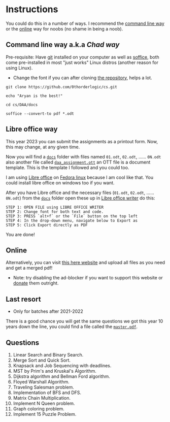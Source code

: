 # Instructions

You could do this in a number of ways. I recommend the [command line way](#command-line-way-aka-chad-way) or the [online](#online) way for noobs (no shame in being a noob).

## Command line way a.k.a _Chad way_

Pre-requisite: Have [git](https://git-scm.com/downloads) installed on your computer as well as [soffice](https://www.systutorials.com/docs/linux/man/1-soffice/), both come pre-installed in most "just works" Linux distros (another reason for using Linux).

* Change the font if you can after cloning [the repository](https://github.com/0thorderlogic/cs), helps a lot.

```
git clone https://github.com/0thorderlogic/cs.git

echo "Aryan is the best!"

cd cs/DAA/docs

soffice --convert-to pdf *.odt  
```

## Libre office way

This year 2023 you can submit the assignments as a printout form.
Now, this may change, at any given time. 

Now you will find a [`docs`](https://github.com/0thorderlogic/cs/tree/master/DAA/docs) folder with files named `01.odt`, `02.odt`, ...... `0N.odt` also another file called [`daa_assignment.ott`](https://github.com/0thorderlogic/cs/blob/master/DAA/docs/daa_assignment.ott) an OTT file is a document template. This is the template I followed and you could too.

I am using [Libre office](https://www.libreoffice.org/) on [Fedora linux](https://getfedora.org/) because I am cool like that. You could install libre office on windows too if you want.

After you have Libre office and the necessary files (`01.odt`, `02.odt`, ...... `0N.odt`) from the [`docs`](https://github.com/0thorderlogic/cs/tree/master/DAA/docs) folder open these up in [Libre office writer](https://www.libreoffice.org/discover/writer/) do this:

```
STEP 1: OPEN FILE using LIBRE OFFICE WRITER
STEP 2: Change font for both text and code.
STEP 3: PRESS `alt+f` or the `File` button on the top left
STEP 4: In the drop-down menu, navigate below to Export as 
STEP 5: Click Export directly as PDF
```

You are done!

## Online

Alternatively, you can visit [this here website](https://online2pdf.com/convert-odt-to-pdf) and upload all files as you need and get a merged pdf!

* Note: try disabling the ad-blocker if you want to support this website or [donate](https://online2pdf.com/donation) them outright. 

## Last resort

*  Only for batches after 2021-2022

There is a good chance you will get the same questions we got this year 10 years down the line, you could find a file called the [`master.pdf`](https://github.com/0thorderlogic/cs/blob/master/DAA/docs/master.pdf).

## Questions 

1. Linear Search and Binary Search.  
2. Merge Sort and Quick Sort. 
3. Knapsack and Job Sequencing with deadlines. 
4. MST by Prim's and Kruskal's Algorithm. 
5. Dijkstra algorithm and Bellman Ford algorithm. 
6. Floyed Warshall Algorithm. 
7. Traveling Salesman problem. 
8. Implementation of BFS and DFS. 
9. Matrix Chain Multiplication. 
10. Implement N Queen problem. 
11. Graph coloring problem. 
12. Implement 15 Puzzle Problem.
